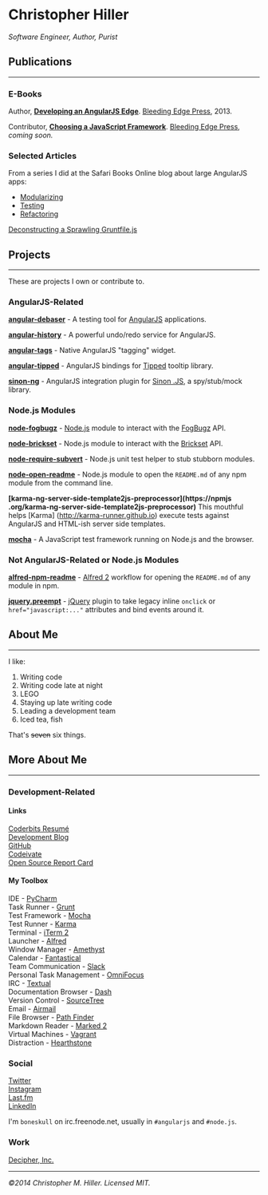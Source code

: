 # Christopher Hiller

*Software Engineer, Author, Purist*

## Publications
* * *
### E-Books

Author, **[Developing an AngularJS
Edge](http://bleedingedgepress.com/our-books/developing-an-angularjs-edge/)**.
[Bleeding Edge Press](http://bleedingedgepress.com), 2013.

Contributor, **[Choosing a JavaScript
Framework](http://bleedingedgepress.com/our-books/choosing-javascript-framework/)**.
[Bleeding Edge Press](http://bleedingedgepress.com), *coming soon.*

### Selected Articles

From a series I did at the Safari Books Online blog about large AngularJS apps:

- [Modularizing](https://blog.safaribooksonline.com/2014/03/27/13-step-guide-angularjs-modularization/)
- [Testing](https://blog.safaribooksonline.com/2014/04/01/writing-tests-stomping-bugs-angularjs/)
- [Refactoring](https://blog.safaribooksonline.com/2014/04/08/refactoring-angularjs-get-hands-filthy/)

[Deconstructing a Sprawling Gruntfile.js](http://badwing.com/my-gruntfile-js-an-example-gruntfile-and-my-workflow/)

## Projects
* * *
These are projects I own or contribute to.

### AngularJS-Related

**[angular-debaser](http://decipherinc.github.io/angular-debaser)** - A testing tool for 
[AngularJS](http://angularjs.org) 
applications.

**[angular-history](http://decipherinc.github.io/angular-history)** - A powerful undo/redo 
service for AngularJS.

**[angular-tags](https://github.com/boneskull/angular-tags)** - Native AngularJS "tagging" widget.

**[angular-tipped](https://github.com/decipherinc/angular-tipped)** - AngularJS bindings for 
[Tipped](http://tippedjs.com) tooltip library.

**[sinon-ng](https://github.com/boneskull/sinon-ng)** - AngularJS integration plugin for [Sinon
.JS](http://sinonjs.org), a spy/stub/mock library.

### Node.js Modules

**[node-fogbugz](https://npmjs.org/node-fogbugz)** - [Node.js](http://nodejs.org) module to 
interact with the [FogBugz](http://fogbugz.com) API.

**[node-brickset](https://npmjs.org/node-brickset)** - Node.js module to interact with
 the [Brickset](http://brickset.com) API.
 
**[node-require-subvert](https://npmjs.org/rvagg/node-require-subvert)** - Node.js unit test 
helper to stub stubborn modules.

**[node-open-readme](https://npmjs.org/node-open-readme)** - Node.js module to open the `README.md`
of any npm module from the command line.

**[karma-ng-server-side-template2js-preprocessor](https://npmjs
.org/karma-ng-server-side-template2js-preprocessor)** This mouthful helps [Karma]
(http://karma-runner.github.io) execute tests against AngularJS and HTML-ish server side templates.

**[mocha](http://visionmedia.github.io/mocha/)** - A JavaScript test framework running on Node.js 
and the browser. 

### Not AngularJS-Related or Node.js Modules

**[alfred-npm-readme](http://www.packal.org/workflow/readme)** - [Alfred 2](http://alfredapp.com) 
workflow for opening the `README.md` of any module in npm.

**[jquery.preempt](http://plugins.jquery.com/jquery.preempt/)** - [jQuery](http://jquery.com) plugin
 to take legacy inline `onclick` or `href="javascript:..."` attributes and bind events around it.

## About Me
* * *
I like:

1. Writing code
2. Writing code late at night
3. LEGO
4. Staying up late writing code
5. Leading a development team
6. Iced tea, fish

That's <del>seven</del> six things.

## More About Me
* * *
### Development-Related

#### Links

[Coderbits Resumé](https://coderbits.com/boneskull)  
[Development Blog](https://badwing.com)    
[GitHub](http://github.com/boneskull)  
[Codeivate](http://www.codeivate.com/users/christopher-hiller)  
[Open Source Report Card](http://osrc.dfm.io/boneskull/)  

#### My Toolbox

IDE - [PyCharm](http://www.jetbrains.com/pycharm/)  
Task Runner - [Grunt](http://gruntjs.com)  
Test Framework - [Mocha](http://visionmedia.github.io/mocha)  
Test Runner - [Karma](http://karma-runner.github.io)  
Terminal - [iTerm 2](http://iterm2.com/)  
Launcher - [Alfred](http://www.alfredapp.com/)  
Window Manager - [Amethyst](https://github.com/ianyh/Amethyst)  
Calendar - [Fantastical](https://flexibits.com/fantastical)  
Team Communication - [Slack](https://slack.com/)  
Personal Task Management - [OmniFocus](https://www.omnigroup.com/omnifocus)    
IRC - [Textual](http://www.codeux.com/textual/)  
Documentation Browser - [Dash](http://kapeli.com/dash)  
Version Control - [SourceTree](http://www.sourcetreeapp.com/)  
Email - [Airmail](http://airmailapp.com/)  
File Browser - [Path Finder](http://cocoatech.com/pathfinder/)  
Markdown Reader - [Marked 2](http://marked2app.com/)  
Virtual Machines - [Vagrant](http://vagrantup.com)  
Distraction - [Hearthstone](http://us.battle.net/hearthstone/)

### Social

[Twitter](http://twitter.com/misterhiller)   
[Instagram](http://instagram.com/b0neskull)  
[Last.fm](http://last.fm/user/chiller255)  
[LinkedIn](http://www.linkedin.com/in/boneskull/)  

I'm `boneskull` on irc.freenode.net, usually in `#angularjs` and `#node.js`.

### Work

[Decipher, Inc.](http://decipherinc.com)
* * *
*&copy;2014 Christopher M. Hiller.  Licensed MIT.*
